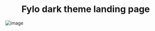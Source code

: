 **<h1 align='center'>Fylo dark theme landing page</h1>**
![image](https://github.com/hiofadlikaakbar/Fylo-dark-landing-page/assets/89866871/d981b6ec-d974-4f60-b8eb-aa65a658adfb)


